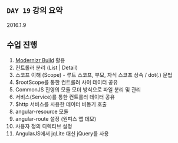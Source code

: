 ## `DAY 19` 강의 요약

2016.1.9

## 수업 진행

1. [Modernizr Build](https://www.npmjs.com/package/modernizr#api-reference) 활용
1. 컨트롤러 분리 (List | Detail)
1. 스코프 이해 (Scope) - 루트 스코프, 부모, 자식 스코프 상속 / dot(.) 문법
1. $rootScope를 통한 컨트롤러 사이 데이터 공유
1. CommonJS 진영의 모듈 모더 방식으로 파일 분리 및 관리
1. 서비스(Service)를 통한 컨트롤러 데이터 공유
1. $http 서비스를 사용한 데이터 비동기 호출
1. angular-resource 모듈
1. angular-route 설정 (원피스 앱 데모)
1. 사용자 정의 디렉티브 설정
1. AngularJS에서 jqLite 대신 jQuery를 사용